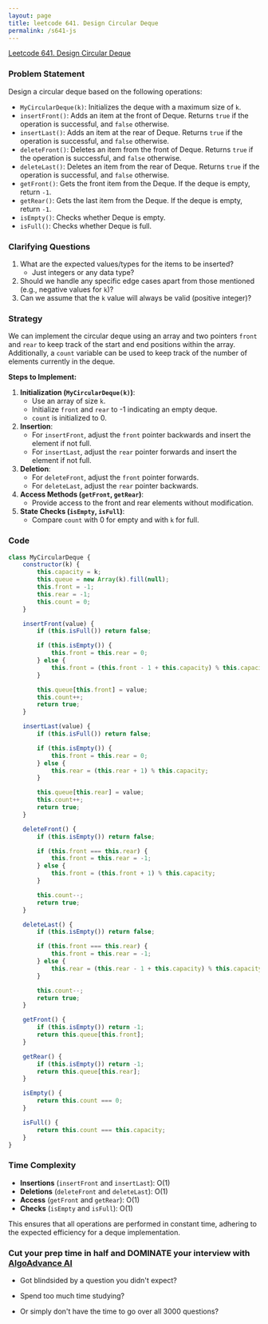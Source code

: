 ```yaml
---
layout: page
title: leetcode 641. Design Circular Deque
permalink: /s641-js
---
```

[Leetcode 641. Design Circular Deque](https://algoadvance.github.io/algoadvance/l641)
### Problem Statement

Design a circular deque based on the following operations:

- `MyCircularDeque(k)`: Initializes the deque with a maximum size of `k`.
- `insertFront()`: Adds an item at the front of Deque. Returns `true` if the operation is successful, and `false` otherwise.
- `insertLast()`: Adds an item at the rear of Deque. Returns `true` if the operation is successful, and `false` otherwise.
- `deleteFront()`: Deletes an item from the front of Deque. Returns `true` if the operation is successful, and `false` otherwise.
- `deleteLast()`: Deletes an item from the rear of Deque. Returns `true` if the operation is successful, and `false` otherwise.
- `getFront()`: Gets the front item from the Deque. If the deque is empty, return `-1`.
- `getRear()`: Gets the last item from the Deque. If the deque is empty, return `-1`.
- `isEmpty()`: Checks whether Deque is empty.
- `isFull()`: Checks whether Deque is full.

### Clarifying Questions

1. What are the expected values/types for the items to be inserted?
   - Just integers or any data type?
2. Should we handle any specific edge cases apart from those mentioned (e.g., negative values for `k`)?
3. Can we assume that the `k` value will always be valid (positive integer)?

### Strategy

We can implement the circular deque using an array and two pointers `front` and `rear` to keep track of the start and end positions within the array. Additionally, a `count` variable can be used to keep track of the number of elements currently in the deque.

**Steps to Implement:**
1. **Initialization (`MyCircularDeque(k)`)**:
   - Use an array of size `k`.
   - Initialize `front` and `rear` to -1 indicating an empty deque.
   - `count` is initialized to 0.
2. **Insertion**:
   - For `insertFront`, adjust the `front` pointer backwards and insert the element if not full.
   - For `insertLast`, adjust the `rear` pointer forwards and insert the element if not full.
3. **Deletion**:
   - For `deleteFront`, adjust the `front` pointer forwards.
   - For `deleteLast`, adjust the `rear` pointer backwards.
4. **Access Methods (`getFront`, `getRear`)**:
   - Provide access to the front and rear elements without modification.
5. **State Checks (`isEmpty`, `isFull`)**:
   - Compare `count` with 0 for empty and with `k` for full.

### Code

```javascript
class MyCircularDeque {
    constructor(k) {
        this.capacity = k;
        this.queue = new Array(k).fill(null);
        this.front = -1;
        this.rear = -1;
        this.count = 0;
    }

    insertFront(value) {
        if (this.isFull()) return false;

        if (this.isEmpty()) {
            this.front = this.rear = 0;
        } else {
            this.front = (this.front - 1 + this.capacity) % this.capacity;
        }

        this.queue[this.front] = value;
        this.count++;
        return true;
    }

    insertLast(value) {
        if (this.isFull()) return false;

        if (this.isEmpty()) {
            this.front = this.rear = 0;
        } else {
            this.rear = (this.rear + 1) % this.capacity;
        }

        this.queue[this.rear] = value;
        this.count++;
        return true;
    }

    deleteFront() {
        if (this.isEmpty()) return false;

        if (this.front === this.rear) {
            this.front = this.rear = -1;
        } else {
            this.front = (this.front + 1) % this.capacity;
        }

        this.count--;
        return true;
    }

    deleteLast() {
        if (this.isEmpty()) return false;

        if (this.front === this.rear) {
            this.front = this.rear = -1;
        } else {
            this.rear = (this.rear - 1 + this.capacity) % this.capacity;
        }

        this.count--;
        return true;
    }

    getFront() {
        if (this.isEmpty()) return -1;
        return this.queue[this.front];
    }

    getRear() {
        if (this.isEmpty()) return -1;
        return this.queue[this.rear];
    }

    isEmpty() {
        return this.count === 0;
    }

    isFull() {
        return this.count === this.capacity;
    }
}
```

### Time Complexity

- **Insertions** (`insertFront` and `insertLast`): O(1)
- **Deletions** (`deleteFront` and `deleteLast`): O(1)
- **Access** (`getFront` and `getRear`): O(1)
- **Checks** (`isEmpty` and `isFull`): O(1)

This ensures that all operations are performed in constant time, adhering to the expected efficiency for a deque implementation.


### Cut your prep time in half and DOMINATE your interview with [AlgoAdvance AI](https://algoAdvance.com)

- Got blindsided by a question you didn't expect?

- Spend too much time studying?

- Or simply don't have the time to go over all 3000 questions?

